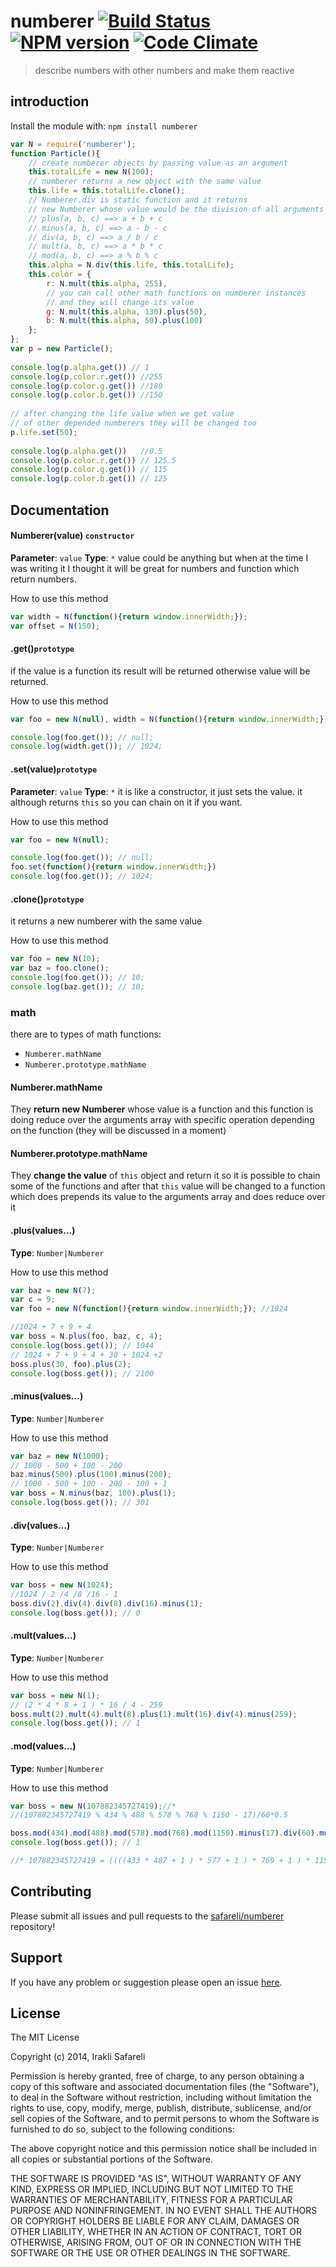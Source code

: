 # numberer [![Build Status](http://img.shields.io/travis/safareli/numberer.svg)](http://travis-ci.org/safareli/numberer) [![NPM version](https://badge-me.herokuapp.com/api/npm/numberer.png)](https://www.npmjs.org/package/numberer) [![Code Climate](https://codeclimate.com/github/safareli/numberer.png)](https://codeclimate.com/github/safareli/numberer)

> describe numbers with other numbers and make them reactive

## introduction
Install the module with: `npm install numberer`

```javascript
var N = require('numberer');
function Particle(){
    // create numberer objects by passing value as an argument
    this.totalLife = new N(100);
    // numberer returns a new object with the same value
    this.life = this.totalLife.clone();
    // Numberer.div is static function and it returns
    // new Numberer whose value would be the division of all arguments' values
    // plus(a, b, c) ==> a + b + c
    // minus(a, b, c) ==> a - b - c
    // div(a, b, c) ==> a / b / c
    // mult(a, b, c) ==> a * b * c
    // mod(a, b, c) ==> a % b % c
    this.alpha = N.div(this.life, this.totalLife);
    this.color = {
        r: N.mult(this.alpha, 255),
        // you can call other math functions on numberer instances
        // and they will change its value
        g: N.mult(this.alpha, 130).plus(50),
        b: N.mult(this.alpha, 50).plus(100)
    };
};
var p = new Particle();
 
console.log(p.alpha.get()) // 1
console.log(p.color.r.get()) //255
console.log(p.color.g.get()) //180
console.log(p.color.b.get()) //150
 
// after changing the life value when we get value
// of other depended numberers they will be changed too
p.life.set(50);
 
console.log(p.alpha.get())   //0.5
console.log(p.color.r.get()) // 125.5
console.log(p.color.g.get()) // 115
console.log(p.color.b.get()) // 125
```

## Documentation

#### Numberer(value) `constructor`
**Parameter**: `value`
**Type**: `*`
value could be anything but when at the time I was writing it I thought it will be great for numbers and function which return numbers.

How to use this method
```javascript
var width = N(function(){return window.innerWidth;});
var offset = N(150);
```
#### .get()`prototype`
if the value is a function its result will be returned otherwise value will be returned.

How to use this method
```javascript
var foo = new N(null), width = N(function(){return window.innerWidth;});

console.log(foo.get()); // null;
console.log(width.get()); // 1024;
```

#### .set(value)`prototype`
**Parameter**: `value`
**Type**: `*`
it is like a constructor, it just sets the value. it although returns `this` so you can chain on it if you want.

How to use this method
```javascript
var foo = new N(null);

console.log(foo.get()); // null;
foo.set(function(){return window.innerWidth;})
console.log(foo.get()); // 1024;
```

#### .clone()`prototype`
it returns a new numberer with the same value

How to use this method
```javascript
var foo = new N(10);
var baz = foo.clone();
console.log(foo.get()); // 10;
console.log(baz.get()); // 10;
```

### math
there are to types of math functions:

 - `Numberer.mathName`
 - `Numberer.prototype.mathName`

#### Numberer.mathName
They **return new Numberer** whose value is a function and this function is doing reduce over the arguments array with specific operation depending on the function (they will be discussed in a moment)

#### Numberer.prototype.mathName
They **change the value** of `this` object and return it so it is possible to chain some of the functions and after that `this` value will be changed to a function which does prepends its value to the arguments array and does reduce over it



#### .plus(values...)
**Type**: `Number|Numberer`

How to use this method
```javascript
var baz = new N(7);
var c = 9;
var foo = new N(function(){return window.innerWidth;}); //1024

//1024 + 7 + 9 + 4
var boss = N.plus(foo, baz, c, 4);
console.log(boss.get()); // 1044
// 1024 + 7 + 9 + 4 + 30 + 1024 +2
boss.plus(30, foo).plus(2);
console.log(boss.get()); // 2100
```

#### .minus(values...)
**Type**: `Number|Numberer`

How to use this method
```javascript
var baz = new N(1000);
// 1000 - 500 + 100 - 200
baz.minus(500).plus(100).minus(200);
// 1000 - 500 + 100 - 200 - 100 + 1
var boss = N.minus(baz, 100).plus(1);
console.log(boss.get()); // 301
```

#### .div(values...)
**Type**: `Number|Numberer`

How to use this method
```javascript
var boss = new N(1024);
//1024 / 2 /4 /8 /16 - 1
boss.div(2).div(4).div(8).div(16).minus(1);
console.log(boss.get()); // 0
```

#### .mult(values...)
**Type**: `Number|Numberer`

How to use this method
```javascript
var boss = new N(1);
// (2 * 4 * 8 + 1 ) * 16 / 4 - 259
boss.mult(2).mult(4).mult(8).plus(1).mult(16).div(4).minus(259);
console.log(boss.get()); // 1
```

#### .mod(values...)
**Type**: `Number|Numberer`

How to use this method
```javascript
var boss = new N(107882345727419);//*
//(107882345727419 % 434 % 488 % 578 % 768 % 1150 - 17)/60*0.5

boss.mod(434).mod(488).mod(578).mod(768).mod(1150).minus(17).div(60).mult(0.5);
console.log(boss.get()); // 1

//* 107882345727419 = ((((433 * 487 + 1 ) * 577 + 1 ) * 769 + 1 ) * 1153 + 1 )
```


## Contributing

Please submit all issues and pull requests to the [safareli/numberer](http://github.com/safareli/numberer) repository!

## Support
If you have any problem or suggestion please open an issue [here](https://github.com/safareli/numberer/issues).

## License 

The MIT License

Copyright (c) 2014, Irakli Safareli

Permission is hereby granted, free of charge, to any person
obtaining a copy of this software and associated documentation
files (the "Software"), to deal in the Software without
restriction, including without limitation the rights to use,
copy, modify, merge, publish, distribute, sublicense, and/or sell
copies of the Software, and to permit persons to whom the
Software is furnished to do so, subject to the following
conditions:

The above copyright notice and this permission notice shall be
included in all copies or substantial portions of the Software.

THE SOFTWARE IS PROVIDED "AS IS", WITHOUT WARRANTY OF ANY KIND,
EXPRESS OR IMPLIED, INCLUDING BUT NOT LIMITED TO THE WARRANTIES
OF MERCHANTABILITY, FITNESS FOR A PARTICULAR PURPOSE AND
NONINFRINGEMENT. IN NO EVENT SHALL THE AUTHORS OR COPYRIGHT
HOLDERS BE LIABLE FOR ANY CLAIM, DAMAGES OR OTHER LIABILITY,
WHETHER IN AN ACTION OF CONTRACT, TORT OR OTHERWISE, ARISING
FROM, OUT OF OR IN CONNECTION WITH THE SOFTWARE OR THE USE OR
OTHER DEALINGS IN THE SOFTWARE.
